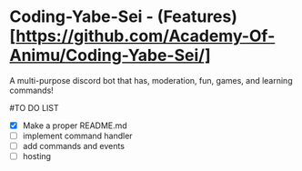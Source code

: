 # Coding-Yabe-Sei - (Features)[https://github.com/Academy-Of-Animu/Coding-Yabe-Sei/]
A multi-purpose discord bot that has, moderation, fun, games, and learning commands!

#TO DO LIST

- [x] Make a proper README.md
- [ ] implement command handler
- [ ] add commands and events
- [ ] hosting
